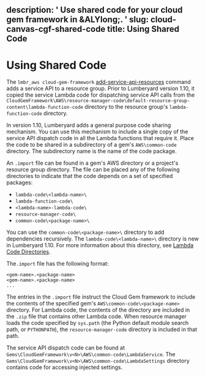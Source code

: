 description: ' Use shared code for your cloud gem framework in &ALYlong;. '
slug: cloud-canvas-cgf-shared-code
title: Using Shared Code
---
# Using Shared Code<a name="cloud-canvas-cgf-shared-code"></a>

The `lmbr_aws cloud-gem-framework` [add\-service\-api\-resources](cloud-canvas-command-line-cgf.md#cloud-canvas-command-line-cgf-add-service-api-resources) command adds a service API to a resource group\. Prior to Lumberyard version 1\.10, it copied the service Lambda code for dispatching service API calls from the `CloudGemFramework\AWS\resource-manager-code\default-resource-group-content\lambda-function-code` directory to the resource group's `lambda-function-code` directory\.

In version 1\.10, Lumberyard adds a general purpose code sharing mechanism\. You can use this mechanism to include a single copy of the service API dispatch code in all the Lambda functions that require it\. Place the code to be shared in a subdirectory of a gem's `AWS\common-code` directory\. The subdirectory name is the name of the code package\.

An `.import` file can be found in a gem's AWS directory or a project's resource group directory\. The file can be placed any of the following directories to indicate that the code depends on a set of specified packages:
+ `lambda-code\<lambda-name>\`
+ `lambda-function-code\`
+ `<lambda-name>-lambda-code\`
+ `resource-manager-code\`
+ `common-code\<package-name>\`

You can use the `common-code\<package-name>\` directory to add dependencies recursively\. The `lambda-code\<lambda-name>\` directory is new in Lumberyard 1\.10\. For more information about this directory, see [Lambda Code Directories](cloud-canvas-resource-definitions.md#cloud-canvas-resource-definitions-lambda-code-directory)\.

The`.import` file has the following format:

```
<gem-name>.<package-name>
<gem-name>.<package-name>
...
```

The entries in the `.import` file instruct the Cloud Gem framework to include the contents of the specified gem's `AWS\common-code\<package-name>` directory\. For Lambda code, the contents of the directory are included in the `.zip` file that contains other Lambda code\. When resource manager loads the code specified by `sys.path` \(the Python default module search path, or `PYTHONPATH`\), the `resource-manager-code` directory is included in that path\.

The service API dispatch code can be found at `Gems\CloudGemFramework\v<N>\AWS\common-code\LambdaService`\. The `Gems\CloudGemFramework\v<N>\AWS\common-code\LambdaSettings` directory contains code for accessing injected settings\.